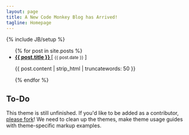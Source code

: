 ```yaml
---
layout: page
title: A New Code Monkey Blog has Arrived!
tagline: Homepage
---
```

{% include JB/setup %}

<ul class="posts">
  {% for post in site.posts %}
    <li>
      <a href="{{ post.url }}"><strong>{{ post.title }} </strong></a> [ <small>{{ post.date }}</small> ]
      <p>{{ post.content | strip_html | truncatewords: 50 }}</p>
    </li>
  {% endfor %}
</ul>

## To-Do

This theme is still unfinished. If you'd like to be added as a contributor, [please fork](http://github.com/plusjade/jekyll-bootstrap)!
We need to clean up the themes, make theme usage guides with theme-specific markup examples.


